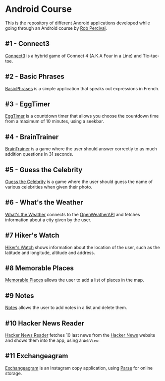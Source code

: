 # Android Course

This is the repository of different Android applications developed while going through an Android course by [Rob Percival](http://www.robpercival.co.uk/about/). 

##  #1 - Connect3
[Connect3](https://github.com/aziflaj/AndroidCourse/tree/master/Connect3) is a hybrid game of Connect 4 (A.K.A Four in a Line) and Tic-tac-toe.

## #2 - Basic Phrases
[BasicPhrases](https://github.com/aziflaj/AndroidCourse/tree/master/BasicPhrases) is a simple application that speaks out expressions in French.

## #3 - EggTimer
[EggTimer](https://github.com/aziflaj/AndroidCourse/tree/master/EggTimer) is a countdown timer that allows you choose the countdown time from a maximum of 10 minutes, using a seekbar.

## #4 - BrainTrainer
[BrainTrainer](https://github.com/aziflaj/AndroidCourse/tree/master/BrainTrainer) is a game where the user should answer correctly to as much addition questions in 31 seconds.

## #5 - Guess the Celebrity
[Guess the Celebrity](https://github.com/aziflaj/AndroidCourse/tree/master/GuesstheCelebrity) is a game where the user should guess the name of various celebrities when given their photo.

## #6 - What's the Weather
[What's the Weather](https://github.com/aziflaj/AndroidCourse/tree/master/WhatsTheWeather) connects to the [OpenWeatherAPI](http://openweathermap.org/current) and fetches information about a city given by the user.

## #7 Hiker's Watch
[Hiker's Watch](https://github.com/aziflaj/AndroidCourse/tree/master/Hiker'sWatch) shows information about the location of the user, such as the latitude and longitude, altitude and address.

## #8 Memorable Places
[Memorable Places](https://github.com/aziflaj/AndroidCourse/tree/master/MemorablePlaces) allows the user to add a list of places in the map.

## #9 Notes
[Notes](https://github.com/aziflaj/AndroidCourse/tree/master/Notes) allows the user to add notes in a list and delete them.

## #10 Hacker News Reader
[Hacker News Reader](https://github.com/aziflaj/AndroidCourse/tree/master/HackerNewsReader) fetches 10 last news from the [Hacker News](https://news.ycombinator.com/) website and shows them into the app, using a `WebView`.

## #11 Exchangeagram
[Exchangeagram](https://github.com/aziflaj/AndroidCourse/tree/master/Exchangeagram) is an Instagram copy application, using [Parse](http://parse.com/) for online storage.
